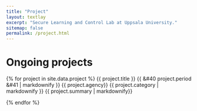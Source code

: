 ```yaml
---
title: "Project"
layout: textlay
excerpt: "Secure Learning and Control Lab at Uppsala University."
sitemap: false
permalink: /project.html
---
```


# Ongoing projects

{% for project in site.data.project %}
{{ project.title }} {{ &#40 project.period &#41 | markdownify }}
{{ project.agency}} {{ project.category | markdownify }}
{{ project.summary | markdownify}}
<br/>

{% endfor %}
